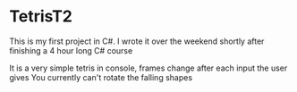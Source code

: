 # TetrisT2

This is my first project in C#.
I wrote it over the weekend shortly after finishing a 4 hour long C# course

It is a very simple tetris in console, frames change after each input the user gives
You currently can't rotate the falling shapes
